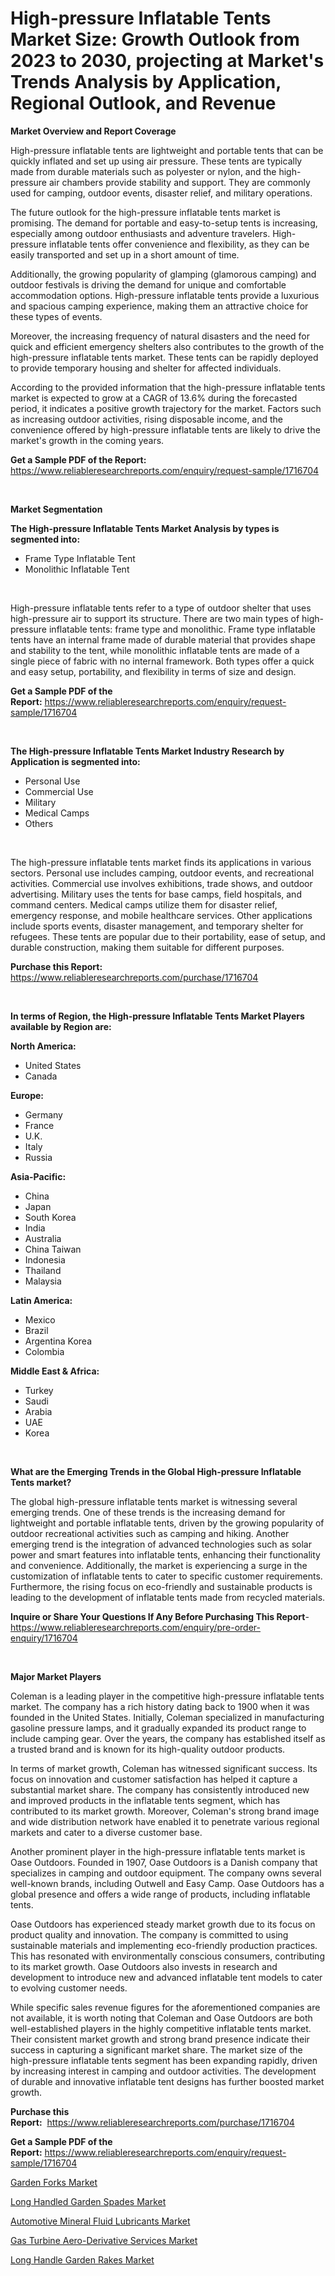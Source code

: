 <p><h1>High-pressure Inflatable Tents Market Size: Growth Outlook from 2023 to 2030, projecting at Market's Trends Analysis by Application, Regional Outlook, and Revenue</h1></p><p><strong>Market Overview and Report Coverage</strong></p>
<p><p>High-pressure inflatable tents are lightweight and portable tents that can be quickly inflated and set up using air pressure. These tents are typically made from durable materials such as polyester or nylon, and the high-pressure air chambers provide stability and support. They are commonly used for camping, outdoor events, disaster relief, and military operations.</p><p>The future outlook for the high-pressure inflatable tents market is promising. The demand for portable and easy-to-setup tents is increasing, especially among outdoor enthusiasts and adventure travelers. High-pressure inflatable tents offer convenience and flexibility, as they can be easily transported and set up in a short amount of time.</p><p>Additionally, the growing popularity of glamping (glamorous camping) and outdoor festivals is driving the demand for unique and comfortable accommodation options. High-pressure inflatable tents provide a luxurious and spacious camping experience, making them an attractive choice for these types of events.</p><p>Moreover, the increasing frequency of natural disasters and the need for quick and efficient emergency shelters also contributes to the growth of the high-pressure inflatable tents market. These tents can be rapidly deployed to provide temporary housing and shelter for affected individuals.</p><p>According to the provided information that the high-pressure inflatable tents market is expected to grow at a CAGR of 13.6% during the forecasted period, it indicates a positive growth trajectory for the market. Factors such as increasing outdoor activities, rising disposable income, and the convenience offered by high-pressure inflatable tents are likely to drive the market's growth in the coming years.</p></p>
<p><strong>Get a Sample PDF of the Report:</strong> <a href="https://www.reliableresearchreports.com/enquiry/request-sample/1716704">https://www.reliableresearchreports.com/enquiry/request-sample/1716704</a></p>
<p>&nbsp;</p>
<p><strong>Market Segmentation</strong></p>
<p><strong>The High-pressure Inflatable Tents Market Analysis by types is segmented into:</strong></p>
<p><ul><li>Frame Type Inflatable Tent</li><li>Monolithic Inflatable Tent</li></ul></p>
<p>&nbsp;</p>
<p><p>High-pressure inflatable tents refer to a type of outdoor shelter that uses high-pressure air to support its structure. There are two main types of high-pressure inflatable tents: frame type and monolithic. Frame type inflatable tents have an internal frame made of durable material that provides shape and stability to the tent, while monolithic inflatable tents are made of a single piece of fabric with no internal framework. Both types offer a quick and easy setup, portability, and flexibility in terms of size and design.</p></p>
<p><strong>Get a Sample PDF of the Report:</strong>&nbsp;<a href="https://www.reliableresearchreports.com/enquiry/request-sample/1716704">https://www.reliableresearchreports.com/enquiry/request-sample/1716704</a></p>
<p>&nbsp;</p>
<p><strong>The High-pressure Inflatable Tents Market Industry Research by Application is segmented into:</strong></p>
<p><ul><li>Personal Use</li><li>Commercial Use</li><li>Military</li><li>Medical Camps</li><li>Others</li></ul></p>
<p>&nbsp;</p>
<p><p>The high-pressure inflatable tents market finds its applications in various sectors. Personal use includes camping, outdoor events, and recreational activities. Commercial use involves exhibitions, trade shows, and outdoor advertising. Military uses the tents for base camps, field hospitals, and command centers. Medical camps utilize them for disaster relief, emergency response, and mobile healthcare services. Other applications include sports events, disaster management, and temporary shelter for refugees. These tents are popular due to their portability, ease of setup, and durable construction, making them suitable for different purposes.</p></p>
<p><strong>Purchase this Report:</strong>&nbsp; <a href="https://www.reliableresearchreports.com/purchase/1716704">https://www.reliableresearchreports.com/purchase/1716704</a></p>
<p>&nbsp;</p>
<p><strong>In terms of Region, the High-pressure Inflatable Tents Market Players available by Region are:</strong></p>
<p>
    <p> <strong> North America: </strong>
        <ul>
            <li>United States</li>
            <li>Canada</li>
        </ul>
        </p> 
    <p> <strong> Europe: </strong>
        <ul>
            <li>Germany</li>
            <li>France</li>
            <li>U.K.</li>
            <li>Italy</li>
            <li>Russia</li>
        </ul>
        </p> 
    <p> <strong> Asia-Pacific: </strong>
        <ul>
            <li>China</li>
            <li>Japan</li>
            <li>South Korea</li>
            <li>India</li>
            <li>Australia</li>
            <li>China Taiwan</li>
            <li>Indonesia</li>
            <li>Thailand</li>
            <li>Malaysia</li>
        </ul>
        </p> 
    <p> <strong> Latin America: </strong>
        <ul>
            <li>Mexico</li>
            <li>Brazil</li>
            <li>Argentina Korea</li>
            <li>Colombia</li>
        </ul>
        </p> 
    <p> <strong> Middle East & Africa: </strong>
        <ul>
            <li>Turkey</li>
            <li>Saudi</li>
            <li>Arabia</li>
            <li>UAE</li>
            <li>Korea</li>
        </ul>
    </p>
    </p>
<p>&nbsp;</p>
<p><strong>What are the Emerging Trends in the Global High-pressure Inflatable Tents market?</strong></p>
<p><p>The global high-pressure inflatable tents market is witnessing several emerging trends. One of these trends is the increasing demand for lightweight and portable inflatable tents, driven by the growing popularity of outdoor recreational activities such as camping and hiking. Another emerging trend is the integration of advanced technologies such as solar power and smart features into inflatable tents, enhancing their functionality and convenience. Additionally, the market is experiencing a surge in the customization of inflatable tents to cater to specific customer requirements. Furthermore, the rising focus on eco-friendly and sustainable products is leading to the development of inflatable tents made from recycled materials.</p></p>
<p><strong>Inquire or Share Your Questions If Any Before Purchasing This Report</strong>- <a href="https://www.reliableresearchreports.com/enquiry/pre-order-enquiry/1716704">https://www.reliableresearchreports.com/enquiry/pre-order-enquiry/1716704</a></p>
<p>&nbsp;</p>
<p><strong>Major Market Players</strong></p>
<p><p>Coleman is a leading player in the competitive high-pressure inflatable tents market. The company has a rich history dating back to 1900 when it was founded in the United States. Initially, Coleman specialized in manufacturing gasoline pressure lamps, and it gradually expanded its product range to include camping gear. Over the years, the company has established itself as a trusted brand and is known for its high-quality outdoor products.</p><p>In terms of market growth, Coleman has witnessed significant success. Its focus on innovation and customer satisfaction has helped it capture a substantial market share. The company has consistently introduced new and improved products in the inflatable tents segment, which has contributed to its market growth. Moreover, Coleman's strong brand image and wide distribution network have enabled it to penetrate various regional markets and cater to a diverse customer base.</p><p>Another prominent player in the high-pressure inflatable tents market is Oase Outdoors. Founded in 1907, Oase Outdoors is a Danish company that specializes in camping and outdoor equipment. The company owns several well-known brands, including Outwell and Easy Camp. Oase Outdoors has a global presence and offers a wide range of products, including inflatable tents.</p><p>Oase Outdoors has experienced steady market growth due to its focus on product quality and innovation. The company is committed to using sustainable materials and implementing eco-friendly production practices. This has resonated with environmentally conscious consumers, contributing to its market growth. Oase Outdoors also invests in research and development to introduce new and advanced inflatable tent models to cater to evolving customer needs.</p><p>While specific sales revenue figures for the aforementioned companies are not available, it is worth noting that Coleman and Oase Outdoors are both well-established players in the highly competitive inflatable tents market. Their consistent market growth and strong brand presence indicate their success in capturing a significant market share. The market size of the high-pressure inflatable tents segment has been expanding rapidly, driven by increasing interest in camping and outdoor activities. The development of durable and innovative inflatable tent designs has further boosted market growth.</p></p>
<p><strong>Purchase this Report:</strong>&nbsp;&nbsp;<a href="https://www.reliableresearchreports.com/purchase/1716704">https://www.reliableresearchreports.com/purchase/1716704</a></p>
<p></p>
<p><strong>Get a Sample PDF of the Report:</strong>&nbsp;<a href="https://www.reliableresearchreports.com/enquiry/request-sample/1716704">https://www.reliableresearchreports.com/enquiry/request-sample/1716704</a></p>
<p><p><a href="https://www.linkedin.com/pulse/garden-forks-market-insights-players-forecast-till-2030/">Garden Forks Market</a></p><p><a href="https://www.linkedin.com/pulse/long-handled-garden-spades-market-research-report/">Long Handled Garden Spades Market</a></p><p><a href="https://medium.com/@daishawolff/automotive-mineral-fluid-lubricants-market-the-key-to-successful-business-strategy-forecast-till-e5737cade52a">Automotive Mineral Fluid Lubricants Market</a></p><p><a href="https://medium.com/@wilmaheaney/gas-turbine-aero-derivative-services-market-the-key-to-successful-business-strategy-forecast-till-8d04695da922">Gas Turbine Aero-Derivative Services Market</a></p><p><a href="https://www.linkedin.com/pulse/long-handle-garden-rakes-market-challenges-opportunities/">Long Handle Garden Rakes Market</a></p></p>
